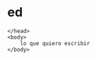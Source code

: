 # ed
<!DOCTYPE html>
<html>
	<head>
		<meta charset="utf-8">
		<title>
			EL CORREO
		</title>
		<meta name="description" content=" The MDN Web Docs site provides information about Open web technologies including HTML, CSS, and APIs for both Web sites and progressive webs apps.">
		
	</head>
	<body>
		lo que quiero escribir
	</body>
</html>	
